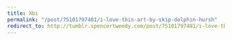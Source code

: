 ```yaml
---
title: Xbi
permalink: "/post/75101797481/i-love-this-art-by-skip-dolphin-hursh"
redirect_to: http://tumblr.spencertweedy.com/post/75101797481/i-love-this-art-by-skip-dolphin-hursh
---
```


